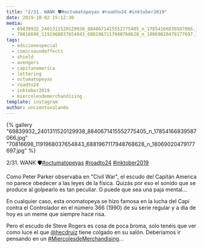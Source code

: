 ```yaml
---
title: "2/31. WANK 🛡#octumatopeyas #roadto24 #inktober2019"
date: 2019-10-02 15:12:30
media: 
  - 69839932_2401311520129938_8840671415552775405_n_17854166839587066.jpg
  - 70816698_1191968037654843_6881967117948768628_n_18069020479177697.jpg
tags: 
  - edicionespecial
  - comicsoundeffects
  - shield
  - avengers
  - capitanamerica
  - lettering
  - octumatopeyas
  - roadto24
  - inktober2019
  - miercolesdemerchandising
template: instagram
author: uncientovolando
---
```


{% gallery "69839932_2401311520129938_8840671415552775405_n_17854166839587066.jpg" "70816698_1191968037654843_6881967117948768628_n_18069020479177697.jpg" %}

2/31. WANK 🛡[#octumatopeyas](/tags/octumatopeyas) [#roadto24](/tags/roadto24) [#inktober2019](/tags/inktober2019)

Como Peter Parker observaba en "Civil War", el escudo del Capitán America no parece obedecer a las leyes de la física. Quizás por eso el sonido que se produce al golpearlo es tan peculiar. O puede que sea una paja mental...

En cualquier caso, esta onomatopeya se hizo famosa en la lucha del Capi contra el Controlador en el número 366 (1990) de su serie regular y a día de hoy es un meme que siempre hace risa.

Pero el escudo de Steve Rogers es cosa de poca broma, solo tenéis que ver como luce el que [@hecdruiz](https://instagram.com/hecdruiz) tiene colgado en su salón. Deberíamos ir pensando en un [#MiercolesdeMerchandising](/tags/miercolesdemerchandising)...
